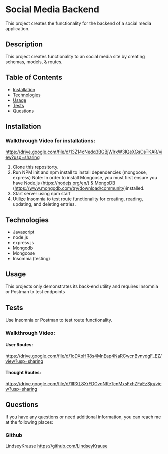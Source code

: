 # Social Media Backend
This project creates the functionality for the backend of a social media application.

## Description 

This project creates functionality to an social media site by creating schemas, models, & routes. 

## Table of Contents
- [Installation](#installation)
- [Technologies](#technologies)
- [Usage](#usage)
- [Tests](#tests)
- [Questions](#questions)

## Installation
### Walkthrough Video for installations: 
https://drive.google.com/file/d/13Z14cNedq3BGBjWlrxW3IQeXGsOsTKAR/view?usp=sharing

1. Clone this repositorty. 
2. Run NPM init and npm install to install dependencies (mongoose, express)
    Note: In order to install Mongoose, you must first ensure you have Node.js (https://nodejs.org/en/) & MongoDB (https://www.mongodb.com/try/download/community)installed. 
3. Start server using npm start
4. Utilize Insomnia to test route functionality for creating, reading, updating, and deleting entries.
## Technologies
- Javascript
- node.js
- express.js
- Mongodb
- Mongoose
- Insomnia (testing)

## Usage
 This projects only demonstrates its back-end utility and requires Insomnia or Postman to test endpoints 
## Tests
Use Insomnia or Postman to test route functionality.

### Walkthrough Video:
#### User Routes: 
https://drive.google.com/file/d/1oDXpHR8s4MnEap4NaRCwcnBvnvdgF_EZ/view?usp=sharing
#### Thought Routes:
https://drive.google.com/file/d/1lRXL8XrFDCvqNKeTcnMxsFxhZFaEzSjq/view?usp=sharing
## Questions
If you have any questions or need additional information, you can reach me at the following places:
### Github
LindseyKrause
https://github.com/LindseyKrause


 
